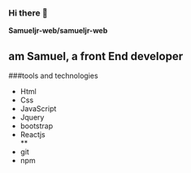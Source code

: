 ### Hi there 👋

**Samueljr-web/samueljr-web** 
<h2>am Samuel, a front End developer</h2>

<div>
###tools and technologies
<ul>
<li>Html</li>
<li>Css</li>
<li>JavaScript</li>
<li>Jquery</li>
<li>bootstrap</li>
<li>Reactjs</li>
**
<li>git</li>
<li>npm</li>
</ul>
</div>
